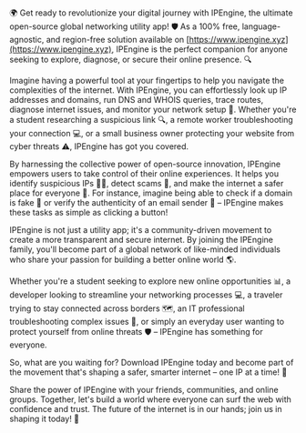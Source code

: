 🌍 Get ready to revolutionize your digital journey with IPEngine, the ultimate open-source global networking utility app! 🛡️ As a 100% free, language-agnostic, and region-free solution available on [https://www.ipengine.xyz](https://www.ipengine.xyz), IPEngine is the perfect companion for anyone seeking to explore, diagnose, or secure their online presence. 🔍

Imagine having a powerful tool at your fingertips to help you navigate the complexities of the internet. With IPEngine, you can effortlessly look up IP addresses and domains, run DNS and WHOIS queries, trace routes, diagnose internet issues, and monitor your network setup 📡. Whether you're a student researching a suspicious link 🔍, a remote worker troubleshooting your connection 💻, or a small business owner protecting your website from cyber threats ⚠️, IPEngine has got you covered.

By harnessing the collective power of open-source innovation, IPEngine empowers users to take control of their online experiences. It helps you identify suspicious IPs 🕵️‍♀️, detect scams 💸, and make the internet a safer place for everyone 🌟. For instance, imagine being able to check if a domain is fake 👀 or verify the authenticity of an email sender 📨 – IPEngine makes these tasks as simple as clicking a button!

IPEngine is not just a utility app; it's a community-driven movement to create a more transparent and secure internet. By joining the IPEngine family, you'll become part of a global network of like-minded individuals who share your passion for building a better online world 🌎.

Whether you're a student seeking to explore new online opportunities 📊, a developer looking to streamline your networking processes 💻, a traveler trying to stay connected across borders 🗺️, an IT professional troubleshooting complex issues 🔧, or simply an everyday user wanting to protect yourself from online threats 🛡️ – IPEngine has something for everyone.

So, what are you waiting for? Download IPEngine today and become part of the movement that's shaping a safer, smarter internet – one IP at a time! 🚀

Share the power of IPEngine with your friends, communities, and online groups. Together, let's build a world where everyone can surf the web with confidence and trust. The future of the internet is in our hands; join us in shaping it today! 💪